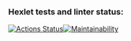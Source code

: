 ### Hexlet tests and linter status:
[![Actions Status](https://github.com/supernukuomu/frontend-project-44/actions/workflows/hexlet-check.yml/badge.svg)](https://github.com/supernukuomu/frontend-project-44/actions)[![Maintainability](https://api.codeclimate.com/v1/badges/ff44ab109a2f880f2398/maintainability)](https://codeclimate.com/github/supernukuomu/frontend-project-44/maintainability)
